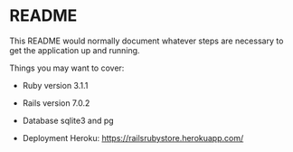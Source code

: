 # README

This README would normally document whatever steps are necessary to get the
application up and running.

Things you may want to cover:

* Ruby version 3.1.1

* Rails version 7.0.2

* Database sqlite3 and pg

* Deployment Heroku: https://railsrubystore.herokuapp.com/
